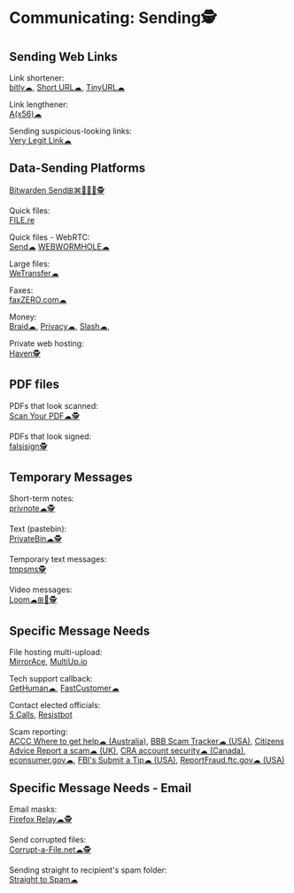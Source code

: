 # Communicating: Sending🕵️

## Sending Web Links

Link shortener:  
[bitly☁](https://bitly.com/),
[Short URL☁](https://www.shorturl.at/),
[TinyURL☁](https://tinyurl.com)

Link lengthener:  
[A(x56)☁](https://aaa.aaaaaaaaaaaaaaaaaaaaaaaaaaaaaaaaaaaaaaaaaaaaaaaaaaaaaaaa.com/)

Sending suspicious-looking links:  
[Very Legit Link☁](https://verylegit.link/)

## Data-Sending Platforms

[Bitwarden Send⊞⌘🐧🍎🤖🕵️](https://bitwarden.com/products/send/)

Quick files:  
[FILE.re](https://file.re/)

Quick files - WebRTC:  
[Send☁](https://send.vis.ee/)
[WEBWORMHOLE☁](https://webwormhole.io/)

Large files:  
[WeTransfer☁](https://wetransfer.com/)

Faxes:  
[faxZERO.com☁](https://faxzero.com/)

Money:  
[Braid☁](https://braid.co/),
[Privacy☁](https://privacy.com/),
[Slash☁](https://www.joinslash.com/),

Private web hosting:  
[Haven🕵️](https://havenweb.org/)

## PDF files

PDFs that look scanned:  
[Scan Your PDF☁🕵️](https://www.scanyourpdf.com/)

PDFs that look signed:  
[falsisign🕵️](https://gitlab.com/edouardklein/falsisign)

## Temporary Messages

Short-term notes:  
[privnote☁🕵️](https://privnote.com/)

Text (pastebin):  
[PrivateBin☁🕵️](https://privatebin.info/)

Temporary text messages:  
[tmpsms🕵️](https://github.com/sdushantha/tmpsms)

Video messages:  
[Loom☁⊞🍎🕵️](https://www.loom.com/)

## Specific Message Needs

File hosting multi-upload:  
[MirrorAce](https://mirrorace.com/),
[MultiUp.io](https://multiup.io/)

Tech support callback:  
[GetHuman☁](https://gethuman.com/),
[FastCustomer☁](http://www.fastcustomer.com/)

Contact elected officials:  
[5 Calls](https://5calls.org/),
[Resistbot](https://resist.bot/)

Scam reporting:  
[ACCC Where to get help☁ (Australia)](https://www.scamwatch.gov.au/get-help/where-to-get-help#report-scams-to-the-authorities),
[BBB Scam Tracker☁ (USA)](https://www.bbb.org/scamtracker/reportscam),
[Citizens Advice Report a scam☁ (UK)](https://www.citizensadvice.org.uk/consumer/scams/reporting-a-scam/),
[CRA account security☁ (Canada)](https://www.canada.ca/en/revenue-agency/corporate/security/protect-yourself-against-fraud.html),
[econsumer.gov☁](https://econsumer.gov/#crnt),
[FBI's Submit a Tip☁ (USA)](https://www.fbi.gov/tips),
[ReportFraud.ftc.gov☁ (USA)](https://reportfraud.ftc.gov/#/)

## Specific Message Needs - Email

Email masks:  
[Firefox Relay☁🕵️](https://relay.firefox.com)

Send corrupted files:  
[Corrupt-a-File.net☁🕵️](https://corrupt-a-file.net/)

Sending straight to recipient's spam folder:  
[Straight to Spam☁](https://straight2spam.xyz/)

